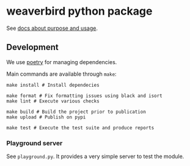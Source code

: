 # weaverbird python package

See [docs about purpose and usage](../docs/_docs/tech/python-package.md).

## Development

We use [poetry](https://python-poetry.org/) for managing dependencies.

Main commands are available through `make`:

    make install # Install dependecies

    make format # Fix formatting issues using black and isort
    make lint # Execute various checks

    make build # Build the project prior to publication
    make upload # Publish on pypi

    make test # Execute the test suite and produce reports

### Playground server

See `playground.py`. It provides a very simple server to test the module.
